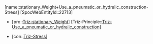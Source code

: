 ﻿---
type: TrizContradiction
aliases:
- stationary_Weight+Use_a_pneumatic_or_hydralic_construction-Stress
license: CC BY-SA 4.0
copyright: https://github.com/SpocWeb
IsDeleted: false
IsReadOnly: false
Confidential: public
tags: 
- Triz/Contradiction
---
[name::stationary_Weight+Use_a_pneumatic_or_hydralic_construction-Stress]
[SpocWebEntityId::22713]
+ [pro::[Triz-stationary_Weight](tech/Triz/Parameter/Triz-stationary_Weight.md)]
[Triz-Principle::[Triz-Use_a_pneumatic_or_hydralic_construction](tech/Triz/Principle/Triz-Use_a_pneumatic_or_hydralic_construction.md)]
- [con::[Triz-Stress](tech/Triz/Parameter/Triz-Stress.md)]

